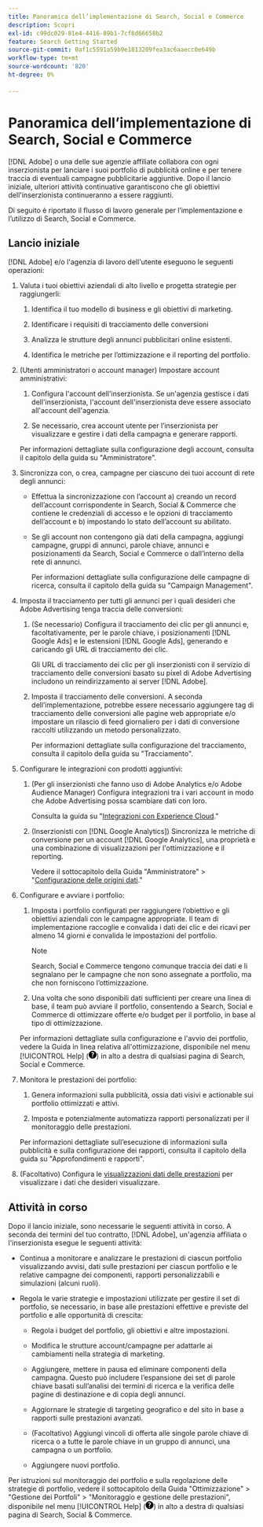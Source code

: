```yaml
---
title: Panoramica dell’implementazione di Search, Social e Commerce
description: Scopri
exl-id: c99dc029-81e4-4416-89b1-7cf8d66658b2
feature: Search Getting Started
source-git-commit: 0af1c5591a59b9e1813209fea3ac6aaecc0e649b
workflow-type: tm+mt
source-wordcount: '820'
ht-degree: 0%

---
```


# Panoramica dell’implementazione di Search, Social e Commerce

[!DNL Adobe] o una delle sue agenzie affiliate collabora con ogni inserzionista per lanciare i suoi portfolio di pubblicità online e per tenere traccia di eventuali campagne pubblicitarie aggiuntive. Dopo il lancio iniziale, ulteriori attività continuative garantiscono che gli obiettivi dell&#39;inserzionista continueranno a essere raggiunti.

Di seguito è riportato il flusso di lavoro generale per l’implementazione e l’utilizzo di Search, Social e Commerce.

## Lancio iniziale

[!DNL Adobe] e/o l&#39;agenzia di lavoro dell&#39;utente eseguono le seguenti operazioni:

1. Valuta i tuoi obiettivi aziendali di alto livello e progetta strategie per raggiungerli:

   1. Identifica il tuo modello di business e gli obiettivi di marketing.

   1. Identificare i requisiti di tracciamento delle conversioni

   1. Analizza le strutture degli annunci pubblicitari online esistenti.

   1. Identifica le metriche per l’ottimizzazione e il reporting del portfolio.

1. (Utenti amministratori o account manager) Impostare account amministrativi:

   1. Configura l&#39;account dell&#39;inserzionista. Se un&#39;agenzia gestisce i dati dell&#39;inserzionista, l&#39;account dell&#39;inserzionista deve essere associato all&#39;account dell&#39;agenzia.

   1. Se necessario, crea account utente per l’inserzionista per visualizzare e gestire i dati della campagna e generare rapporti.

   Per informazioni dettagliate sulla configurazione degli account, consulta il capitolo della guida su &quot;Amministratore&quot;.

1. Sincronizza con, o crea, campagne per ciascuno dei tuoi account di rete degli annunci:

   * Effettua la sincronizzazione con l’account a) creando un record dell’account corrispondente in Search, Social &amp; Commerce che contiene le credenziali di accesso e le opzioni di tracciamento dell’account e b) impostando lo stato dell’account su abilitato.

   * Se gli account non contengono già dati della campagna, aggiungi campagne, gruppi di annunci, parole chiave, annunci e posizionamenti da Search, Social e Commerce o dall’interno della rete di annunci.

     Per informazioni dettagliate sulla configurazione delle campagne di ricerca, consulta il capitolo della guida su &quot;Campaign Management&quot;.

1. Imposta il tracciamento per tutti gli annunci per i quali desideri che Adobe Advertising tenga traccia delle conversioni:

   1. (Se necessario) Configura il tracciamento dei clic per gli annunci e, facoltativamente, per le parole chiave, i posizionamenti [!DNL Google Ads] e le estensioni [!DNL Google Ads], generando e caricando gli URL di tracciamento dei clic.

      Gli URL di tracciamento dei clic per gli inserzionisti con il servizio di tracciamento delle conversioni basato su pixel di Adobe Advertising includono un reindirizzamento ai server [!DNL Adobe].

   1. Imposta il tracciamento delle conversioni. A seconda dell’implementazione, potrebbe essere necessario aggiungere tag di tracciamento delle conversioni alle pagine web appropriate e/o impostare un rilascio di feed giornaliero per i dati di conversione raccolti utilizzando un metodo personalizzato.

      Per informazioni dettagliate sulla configurazione del tracciamento, consulta il capitolo della guida su &quot;Tracciamento&quot;.

1. Configurare le integrazioni con prodotti aggiuntivi:

   1. (Per gli inserzionisti che fanno uso di Adobe Analytics e/o Adobe Audience Manager) Configura integrazioni tra i vari account in modo che Adobe Advertising possa scambiare dati con loro.

      Consulta la guida su &quot;[Integrazioni con Experience Cloud](/help/integrations/home.md).&quot;

   1. (Inserzionisti con [!DNL Google Analytics]) Sincronizza le metriche di conversione per un account [!DNL Google Analytics], una proprietà e una combinazione di visualizzazioni per l&#39;ottimizzazione e il reporting.

      Vedere il sottocapitolo della Guida &quot;Amministratore&quot; > &quot;[Configurazione delle origini dati](/help/search-social-commerce/admin/data-sources/data-source-about.md).&quot;

1. Configurare e avviare i portfolio:

   1. Imposta i portfolio configurati per raggiungere l’obiettivo e gli obiettivi aziendali con le campagne appropriate. Il team di implementazione raccoglie e convalida i dati dei clic e dei ricavi per almeno 14 giorni e convalida le impostazioni del portfolio.

      >[!NOTE]
      >
      >Search, Social e Commerce tengono comunque traccia dei dati e li segnalano per le campagne che non sono assegnate a portfolio, ma che non forniscono l’ottimizzazione.

   1. Una volta che sono disponibili dati sufficienti per creare una linea di base, il team può avviare il portfolio, consentendo a Search, Social e Commerce di ottimizzare offerte e/o budget per il portfolio, in base al tipo di ottimizzazione.

   Per informazioni dettagliate sulla configurazione e l&#39;avvio dei portfolio, vedere la Guida in linea relativa all&#39;ottimizzazione, disponibile nel menu [!UICONTROL Help] (![Menu Guida](/help/search-social-commerce/assets/help-main-menu.png "Menu Guida")) in alto a destra di qualsiasi pagina di Search, Social e Commerce.

1. Monitora le prestazioni dei portfolio:

   1. Genera informazioni sulla pubblicità, ossia dati visivi e actionable sui portfolio ottimizzati e attivi.

   1. Imposta e potenzialmente automatizza rapporti personalizzati per il monitoraggio delle prestazioni.

   Per informazioni dettagliate sull’esecuzione di informazioni sulla pubblicità e sulla configurazione dei rapporti, consulta il capitolo della guida su &quot;Approfondimenti e rapporti&quot;.

1. (Facoltativo) Configura le [visualizzazioni dati delle prestazioni](/help/search-social-commerce/common-tasks/data-views/data-views-about.md) per visualizzare i dati che desideri visualizzare.

## Attività in corso

Dopo il lancio iniziale, sono necessarie le seguenti attività in corso. A seconda dei termini del tuo contratto, [!DNL Adobe], un&#39;agenzia affiliata o l&#39;inserzionista esegue le seguenti attività:

* Continua a monitorare e analizzare le prestazioni di ciascun portfolio visualizzando avvisi, dati sulle prestazioni per ciascun portfolio e le relative campagne dei componenti, rapporti personalizzabili e simulazioni (alcuni ruoli).

* Regola le varie strategie e impostazioni utilizzate per gestire il set di portfolio, se necessario, in base alle prestazioni effettive e previste del portfolio e alle opportunità di crescita:

   * Regola i budget del portfolio, gli obiettivi e altre impostazioni.

   * Modifica le strutture account/campagne per adattarle ai cambiamenti nella strategia di marketing.

   * Aggiungere, mettere in pausa ed eliminare componenti della campagna. Questo può includere l’espansione dei set di parole chiave basati sull’analisi dei termini di ricerca e la verifica delle pagine di destinazione e di copia degli annunci.

   * Aggiornare le strategie di targeting geografico e del sito in base a rapporti sulle prestazioni avanzati.

   * (Facoltativo) Aggiungi vincoli di offerta alle singole parole chiave di ricerca o a tutte le parole chiave in un gruppo di annunci, una campagna o un portfolio.

   * Aggiungere nuovi portfolio.

Per istruzioni sul monitoraggio dei portfolio e sulla regolazione delle strategie di portfolio, vedere il sottocapitolo della Guida &quot;Ottimizzazione&quot; > &quot;Gestione dei Portfoli&quot; > &quot;Monitoraggio e gestione delle prestazioni&quot;, disponibile nel menu [!UICONTROL Help] (![Menu Guida](/help/search-social-commerce/assets/help-main-menu.png "Menu Guida")) in alto a destra di qualsiasi pagina di Search, Social &amp; Commerce.
